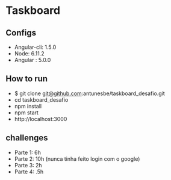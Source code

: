 # Taskboard

## Configs
 - Angular-cli: 1.5.0
 - Node: 6.11.2
 - Angular : 5.0.0

## How to run
 - $ git clone git@github.com:antunesbe/taskboard_desafio.git
 - cd taskboard_desafio
 - npm install
 - npm start
 - http://localhost:3000


## challenges
 - Parte 1: 6h
 - Parte 2: 10h (nunca tinha feito login com o google)
 - Parte 3: 2h
 - Parte 4: .5h

